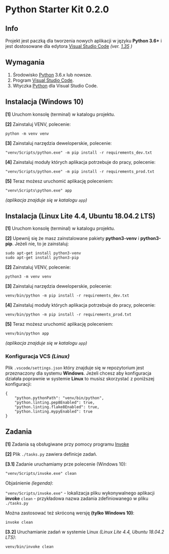 
# Python Starter Kit 0.2.0

## Info

Projekt jest paczką dla tworzenia nowych aplikacji w języku **Python 3.6+**
i jest dostosowane dla edytora [Visual Studio Code](https://code.visualstudio.com) _(ver. [1.35](https://code.visualstudio.com/updates/v1_35) )_


## Wymagania

 1. Środowisko [Python](https://www.python.org) 3.6.x lub nowsze.
 2. Program [Visual Studio Code](https://code.visualstudio.com).
 3. Wtyczka [Python](https://github.com/Microsoft/vscode-python) dla Visual Studio Code.


## Instalacja (Windows 10)

**[1]** Uruchom konsolę (terminal) w katalogu projektu.

**[2]** Zainstaluj VENV, polecenie:

```
python -m venv venv
```

**[3]** Zainstaluj narzędzia deweloperskie, polecenie:

```
"venv/Scripts/python.exe" -m pip install -r requirements_dev.txt
```

**[4]** Zainstaluj moduły których aplikacja potrzebuje do pracy, polecenie:

```
"venv/Scripts/python.exe" -m pip install -r requirements_prod.txt
```

**[5]** Teraz możesz uruchomić aplikację poleceniem:

```
"venv\Scripts\python.exe" app
```
_(aplikacja znajduje się w katalogu `app`)_


## Instalacja (Linux Lite 4.4, Ubuntu 18.04.2 LTS)

**[1]** Uruchom konsolę (terminal) w katalogu projektu.

**[2]** Upewnij się że masz zainstalowane pakiety **python3-venv** i **python3-pip**. Jeżeli nie, to je zainstaluj:

```
sudo apt-get install python3-venv
sudo apt-get install python3-pip
```

**[2]** Zainstaluj VENV, polecenie:

```
python3 -m venv venv
```

**[3]** Zainstaluj narzędzia deweloperskie, polecenie:

```
venv/bin/python -m pip install -r requirements_dev.txt
```

**[4]** Zainstaluj moduły których aplikacja potrzebuje do pracy, polecenie:

```
venv/bin/python -m pip install -r requirements_prod.txt
```

**[5]** Teraz możesz uruchomić aplikację poleceniem:

```
venv/bin/python app
```
_(aplikacja znajduje się w katalogu `app`)_


### Konfiguracja VCS _(Linux)_

Plik `.vscode/settings.json` który znajduje się w repozytorium jest przeznaczony dla systemu **Windows**. Jeżeli chcesz aby konfiguracja działała poprawnie w systemie **Linux** to musisz skorzystać z poniższej konfiguracji:

```
{
    "python.pythonPath": "venv/bin/python",
    "python.linting.pep8Enabled": true,
    "python.linting.flake8Enabled": true,
    "python.linting.mypyEnabled": true
}
```


## Zadania

**[1]** Zadania są obsługiwane przy pomocy programu [Invoke](http://www.pyinvoke.org)

**[2]** Plik `./tasks.py` zawiera definicje zadań.

**[3.1]** Zadanie uruchamiamy prze polecenie (Windows 10):

```
"venv/Scripts/invoke.exe" clean
```

Objaśnienie _(legenda)_:

`"venv/Scripts/invoke.exe"` - lokalizacja pliku wykonywalnego aplikacji **invoke**
`clean` - przykładowa nazwa zadania zdefiniowanego w pliku `./tasks.py`

Można zastosować też skróconą wersję **(tylko Windows 10)**:

```
invoke clean
```

**[3.2]** Uruchamianie zadań w systemie Linux _(Linux Lite 4.4, Ubuntu 18.04.2 LTS)_:

```
venv/bin/invoke clean
```
